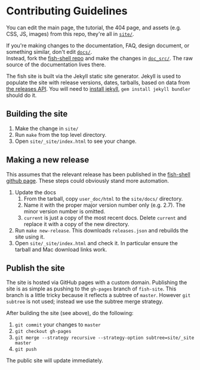 # Contributing Guidelines

You can edit the main page, the tutorial, the 404 page, and assets (e.g. CSS, JS, images) from this repo,
they're all in [`site/`](site).

If you're making changes to the documentation, FAQ, design document, or something similar, don't edit [`docs/`](site/docs/).  
Instead, fork the [fish-shell repo](https://github.com/fish-shell/fish-shell) and make the changes in [`doc_src/`](https://github.com/fish-shell/fish-shell/blob/master/doc_src/).
The raw source of the documentation lives there.

The fish site is built via the Jekyll static site generator. Jekyll is used to populate the site with release versions, dates, tarballs, based on data from [the releases API](https://api.github.com/repos/fish-shell/fish-shell/releases). You will need to [install jekyll](https://jekyllrb.com), `gem install jekyll bundler` should do it.

## Building the site

1. Make the change in `site/`
2. Run `make` from the top level directory.
3. Open `site/_site/index.html` to see your change.

##  Making a new release

This assumes that the relevant release has been published in the [fish-shell github page](https://github.com/fish-shell/fish-shell/releases). These steps could obviously stand more automation.

1. Update the docs
    1. From the tarball, copy `user_doc/html` to the `site/docs/` directory.
    2. Name it with the proper major version number only (e.g. 2.7). The minor version number is omitted.
    3. `current` is just a copy of the most recent docs.  Delete `current` and replace it with a copy of the new directory.
2. Run `make new-release`. This downloads `releases.json` and rebuilds the site using it.
3. Open `site/_site/index.html` and check it. In particular ensure the tarball and Mac download links work.

## Publish the site

The site is hosted via GitHub pages with a custom domain. Publishing the site is as simple as pushing to the `gh-pages` branch of `fish-site`. This branch is a little tricky because it reflects a subtree of `master`. However `git subtree` is not used; instead we use the subtree merge strategy.

After building the site (see above), do the following:

1. `git commit` your changes to `master`
2. `git checkout gh-pages`
3. `git merge --strategy recursive --strategy-option subtree=site/_site master`
4. `git push`

The public site will update immediately.
